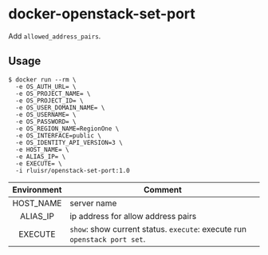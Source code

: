 docker-openstack-set-port
=========================

Add `allowed_address_pairs`.

Usage
-----

```
$ docker run --rm \
  -e OS_AUTH_URL= \
  -e OS_PROJECT_NAME= \
  -e OS_PROJECT_ID= \
  -e OS_USER_DOMAIN_NAME= \
  -e OS_USERNAME= \
  -e OS_PASSWORD= \
  -e OS_REGION_NAME=RegionOne \
  -e OS_INTERFACE=public \
  -e OS_IDENTITY_API_VERSION=3 \
  -e HOST_NAME= \
  -e ALIAS_IP= \
  -e EXECUTE= \
  -i rluisr/openstack-set-port:1.0
```

| Environment | Comment                                                                   |
|:-----------:| ------------------------------------------------------------------------- |
|  HOST_NAME  | server name                                                               |
|  ALIAS_IP   | ip address for allow address pairs                                        |
|   EXECUTE   | `show`: show current status. `execute`: execute run `openstack port set`. |
